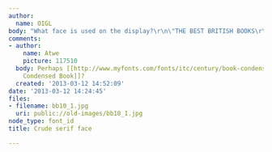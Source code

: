 ```yaml
---
author:
  name: OIGL
body: "What face is used on the display?\r\n\"THE BEST BRITISH BOOKS\r\n(A PROPOSAL)\"\r\n"
comments:
- author:
    name: Atwe
    picture: 117510
  body: Perhaps [[http://www.myfonts.com/fonts/itc/century/book-condensed/|Century
    Condensed Book]]?
  created: '2013-03-12 14:52:09'
date: '2013-03-12 14:24:45'
files:
- filename: bb10_1.jpg
  uri: public://old-images/bb10_1.jpg
node_type: font_id
title: Crude serif face

---
```

